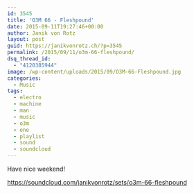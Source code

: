 ```yaml
---
id: 3545
title: 'O3M 66 - Fleshpound'
date: 2015-09-11T19:27:46+00:00
author: Janik von Rotz
layout: post
guid: https://janikvonrotz.ch/?p=3545
permalink: /2015/09/11/o3m-66-fleshpound/
dsq_thread_id:
  - "4120385944"
image: /wp-content/uploads/2015/09/O3M-66-Fleshpound.jpg
categories:
  - Music
tags:
  - electro
  - machine
  - man
  - music
  - o3m
  - one
  - playlist
  - sound
  - soundcloud
---
```

Have nice weekend!

https://soundcloud.com/janikvonrotz/sets/o3m-66-fleshpound
